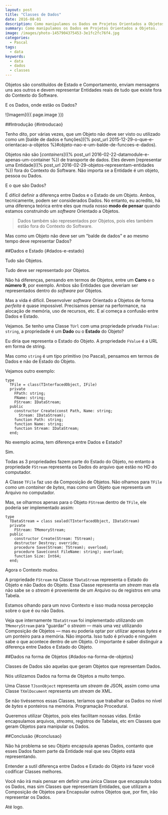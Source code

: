 ```yaml
---
layout: post
title: "Classes de Dados"
date: 2016-08-01
description: Como manipulamos os Dados em Projetos Orientados a Objetos.
summary: Como manipulamos os Dados em Projetos Orientados a Objetos.
image: /images/photo-1457904375453-3e1fc2fc76f4.jpg
categories: 
  - Pascal
tags:
  - data
keywords:
  - data
  - dados
  - classes
--- 
```


Objetos são constituídos de Estado e Comportamento, enviam mensagens uns aos outros e devem representar Entidades reais de tudo que existe fora do Contexto do Software.

E os Dados, onde estão os Dados?

<!--more-->

![Imagem]({{ page.image }})

##Introdução {#introducao}

Tenho dito, por várias vezes, que um Objeto não deve ser visto ou utilizado como um [balde de dados e funções]({% post_url 2015-12-29-o-que-e-orientacao-a-objetos %}#objeto-nao-e-um-balde-de-funcoes-e-dados).

Objetos não são [*containers*]({% post_url 2016-02-22-datamodule-e-apenas-um-container %}) de transporte de dados. Eles devem [representar uma Entidade]({% post_url 2016-02-29-objetos-representam-entidades %}) fora do Contexto do Software. Não importa se a Entidade é um objeto, pessoa ou Dados.

E o que são Dados?

É difícil definir a diferença entre Dados e o Estado de um Objeto. Ambos, tecnicamente, podem ser considerados Dados. No entanto, eu acredito, há uma diferença teórica entre eles que muda nosso **modo de pensar** quando estamos construindo um *software* Orientado a Objetos.

>Dados também são representados por Objetos, pois eles também estão fora do Contexto do Software.

Mas como um Objeto não deve ser um "balde de dados" e ao mesmo tempo deve representar Dados?

##Dados e Estado {#dados-e-estado}

Tudo são Objetos. 

Tudo deve ser representado por Objetos. 

Não há diferenças, pensando em termos de Objetos, entre um **Carro** e o **número 9**, por exemplo. Ambos são Entidades que deveriam ser representados dentro do *software* por Objetos.

Mas a vida é difícil. Desenvolver *software* Orientado a Objetos de forma *perfeita* é quase impossível. Precisamos pensar na performance, na alocação de memória, uso de recursos, etc. E aí começa a confusão entre Dados e Estado.

Vejamos. Se tenho uma Classe `TUrl` com uma propriedade privada `FValue: string`, a propriedade é um **Dado** ou o **Estado** do Objeto?

Eu diria que representa o Estado do Objeto. A propriedade `FValue` é a URL em forma de string.

Mas como `string` é um tipo primitivo (no Pascal), pensamos em termos de Dados e não de Estado do Objeto.

Vejamos outro exemplo:

    type
      TFile = class(TInterfacedObject, IFile)
      private
        FPath: string;
        FName: string;
        FStream: IDataStream;
      public
        constructor Create(const Path, Name: string; 
          Stream: IDataStream);
        function Path: string;
        function Name: string;
        function Stream: IDataStream; 
      end;

No exemplo acima, tem diferença entre Dados e Estado?

Sim.

Todas as 3 propriedades fazem parte do Estado do Objeto, no entanto a propriedade `FStream` representa os Dados do arquivo que estão no HD do computador.

A Classe `TFile` faz uso da Composição de Objetos. Não olhamos para `TFile` como um *container* de *bytes*, mas como um Objeto que representa um Arquivo no computador.

Mas, se olharmos apenas para o Objeto `FStream` dentro de `TFile`, ele poderia ser implementado assim:

    type
      TDataStream = class sealed(TInterfacedObject, IDataStream)
      private
        FStream: TMemoryStream;
      public
        constructor Create(Stream: TStream);
        destructor Destroy; override;
        procedure Save(Stream: TStream); overload;
        procedure Save(const FileName: string); overload;
        function Size: Int64;
      end;

Agora o Contexto mudou.

A propriedade `FStream` na Classe `TDataStream` representa o Estado do Objeto e não Dados do Objeto. Essa Classe representa um *stream* mas ela não sabe se o *stream* é proveniente de um Arquivo ou de registros em uma Tabela.

Estamos olhando para um novo Contexto e isso muda nossa percepção sobre o que é ou não Dados.

Veja que internamente `TDataStream` foi implementado utilizando um `TMemoryStream` para "guardar" o *stream* — mais uma vez utilizando Composição de Objetos — mas eu poderia optar por utilizar apenas *bytes* e um ponteiro para a memória. Não importa. Isso tudo é privado e ninguém sabe o que acontece dentro de um Objeto. O importante é saber distinguir a diferença entre Dados e Estado do Objeto.

##Dados na forma de Objetos {#dados-na-forma-de-objetos}

Classes de Dados são aquelas que geram Objetos que representam Dados.

Nós utilizamos Dados na forma de Objetos a muito tempo.

Uma Classe `TJsonObject` representa um *stream* de JSON, assim como uma Classe `TXmlDocument` representa um *stream* de XML.

Se não tivéssemos essas Classes, teríamos que trabalhar os Dados no nível de *bytes* e ponteiros na memória. Programação Procedural.

Queremos utilizar Objetos, pois eles facilitam nossas vidas. Então encapsulamos arquivos, *streams*, registros de Tabelas, etc em Classes que geram Objetos para manipular os Dados.
  
##Conclusão {#conclusao}

Não há problema se seu Objeto encapsula apenas Dados, contanto que esses Dados fazem parte da Entidade real que seu Objeto está representando.

Entender a sutil diferença entre Dados e Estado do Objeto irá fazer você codificar Classes melhores. 

Você não irá mais pensar em definir uma única Classe que encapsula todos os Dados, mas sim Classes que representam Entidades, que utilizam a Composição de Objetos para Encapsular outros Objetos que, por fim, irão representar os Dados.

Até logo.
